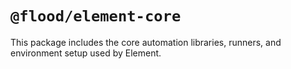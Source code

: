 # `@flood/element-core`

This package includes the core automation libraries, runners, and environment setup used by Element.
